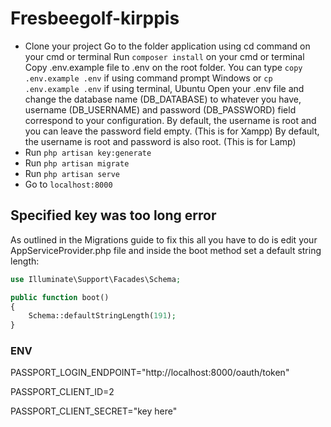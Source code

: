 # Fresbeegolf-kirppis



   * Clone your project
    Go to the folder application using cd command on your cmd or terminal
    Run `composer install` on your cmd or terminal
    Copy .env.example file to .env on the root folder. You can type `copy .env.example .env` if using command prompt Windows or `cp .env.example .env` if using terminal, Ubuntu
    Open your .env file and change the database name (DB_DATABASE) to whatever you have, username (DB_USERNAME) and password (DB_PASSWORD) field correspond to your configuration.
    By default, the username is root and you can leave the password field empty. (This is for Xampp)
    By default, the username is root and password is also root. (This is for Lamp)
 *   Run `php artisan key:generate`
 *   Run `php artisan migrate`
 *   Run `php artisan serve`
 *   Go to `localhost:8000`

## Specified key was too long error

As outlined in the Migrations guide to fix this all you have to do is edit your AppServiceProvider.php file and inside the boot method set a default string length:


```php
use Illuminate\Support\Facades\Schema;

public function boot()
{
    Schema::defaultStringLength(191);
}
```
### ENV
PASSPORT_LOGIN_ENDPOINT="http://localhost:8000/oauth/token"

PASSPORT_CLIENT_ID=2

PASSPORT_CLIENT_SECRET="key here"
